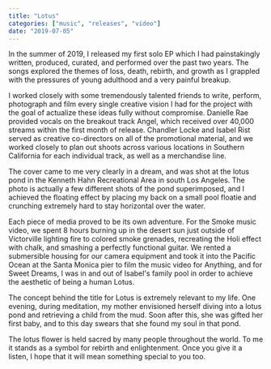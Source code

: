 ```yaml
---
title: "Lotus"
categories: ["music", "releases", "video"]
date: "2019-07-05"
---
```


In the summer of 2019, I released my first solo EP which I had painstakingly written, produced, curated, and performed over the past two years. The songs explored the themes of loss, death, rebirth, and growth as I grappled with the pressures of young adulthood and a very painful breakup.

I worked closely with some tremendously talented friends to write, perform, photograph and film every single creative vision I had for the project with the goal of actualize these ideas fully without compromise. Danielle Rae provided vocals on the breakout track Angel, which received over 40,000 streams within the first month of release. Chandler Locke and Isabel Rist served as creative co-directors on all of the promotional material, and we worked closely to plan out shoots across various locations in Southern California for each individual track, as well as a merchandise line.

The cover came to me very clearly in a dream, and was shot at the lotus pond in the Kenneth Hahn Recreational Area in south Los Angeles. The photo is actually a few different shots of the pond superimposed, and I achieved the floating effect by placing my back on a small pool floatie and crunching extremely hard to stay horizontal over the water.

Each piece of media proved to be its own adventure. For the Smoke music video, we spent 8 hours burning up in the desert sun just outside of Victorville lighting fire to colored smoke grenades, recreating the Holi effect with chalk, and smashing a perfectly functional guitar. We rented a submersible housing for our camera equipment and took it into the Pacific Ocean at the Santa Monica pier to film the music video for Anything, and for Sweet Dreams, I was in and out of Isabel's family pool in order to achieve the aesthetic of being a human Lotus.

The concept behind the title for Lotus is extremely relevant to my life. One evening, during meditation, my mother envisioned herself diving into a lotus pond and retrieving a child from the mud. Soon after this, she was gifted her first baby, and to this day swears that she found my soul in that pond.

The lotus flower is held sacred by many people throughout the world. To me it stands as a symbol for rebirth and enlightenment. Once you give it a listen, I hope that it will mean something special to you too.
